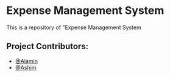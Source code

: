 
# Expense Management System

This is a repository of "Expense Management System


## Project Contributors:

- [@Alamin](https://www.github.com/alamindesign)
- [@Ashim](https://www.github.com/ashimghoshfm)

